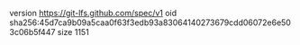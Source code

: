 version https://git-lfs.github.com/spec/v1
oid sha256:45d7ca9b09a5caa0f63f3edb93a83064140273679cdd06072e6e503c06b5f447
size 1151

